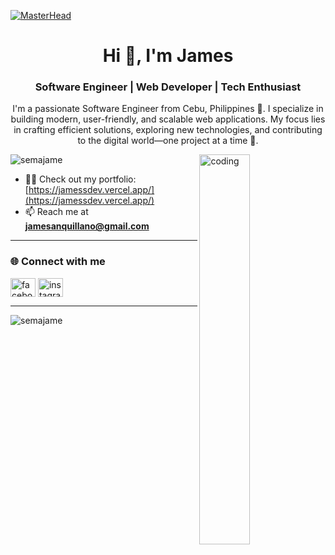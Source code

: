 [![MasterHead](https://user-images.githubusercontent.com/74038190/225813708-98b745f2-7d22-48cf-9150-083f1b00d6c9.gif)](https://jamessdev.vercel.app/)

<h1 align="center">Hi 👋, I'm James</h1>
<h3 align="center">Software Engineer | Web Developer | Tech Enthusiast</h3>

<p align="center">
  I'm a passionate Software Engineer from Cebu, Philippines 🌴.  
  I specialize in building modern, user-friendly, and scalable web applications.  
  My focus lies in crafting efficient solutions, exploring new technologies,  
  and contributing to the digital world—one project at a time 🚀.
</p>

<img align="right" alt="coding" width="40%" src="https://i.pinimg.com/originals/f7/6d/40/f76d4076892116eb5ac6325d1a86937a.gif" />

<p align="left"> <img src="https://komarev.com/ghpvc/?username=semajame&label=Profile%20views&color=0e75b6&style=flat" alt="semajame" /> </p>

- 👨‍💻 Check out my portfolio: [https://jamessdev.vercel.app/](https://jamessdev.vercel.app/)  
- 📫 Reach me at **jamesanquillano@gmail.com** 




---

<h3 align="left">🌐 Connect with me</h3>
<p align="left">
  <a href="https://fb.com/jsev.12" target="_blank"><img align="center" src="https://raw.githubusercontent.com/rahuldkjain/github-profile-readme-generator/master/src/images/icons/Social/facebook.svg" alt="facebook" height="30" width="40" /></a>
  <a href="https://instagram.com/jaymesevilla" target="_blank"><img align="center" src="https://raw.githubusercontent.com/rahuldkjain/github-profile-readme-generator/master/src/images/icons/Social/instagram.svg" alt="instagram" height="30" width="40" /></a>
</p>

---

<p><img align="left" src="https://github-readme-stats.vercel.app/api/top-langs?username=semajame&show_icons=true&locale=en&layout=compact" alt="semajame" /></p>
